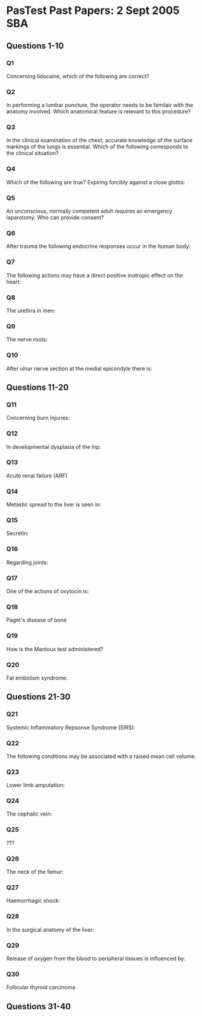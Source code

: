 PasTest Past Papers: 2 Sept 2005 SBA
====================================

## Questions 1-10

### Q1
Concerning lidocaine, which of the following are correct?

### Q2
In performing a lumbar puncture, the operator needs to be familair with the anatomy involved. Which anatomical feature is relevant to this procedure?

### Q3
In the clinical examination of the chest, accurate knowledge of the surface markings of the lungs is essential. Which of the following corresponds to the clinical situation?

### Q4
Which of the following are true? Expiring forcibly against a close glottis:

### Q5
An unconscious, normally competent adult requires an emergency laparotomy. Who can provide consent?

### Q6
After trauma the following endocrine responses occur in the human body:

### Q7
The following actions may have a direct positive inotropic effect on the heart:

### Q8
The urethra in men:

### Q9
The nerve roots:

### Q10
After ulnar nerve section at the medial epicondyle there is:


## Questions 11-20

### Q11
Concerning burn injuries:

### Q12
In developmental dysplasia of the hip:

### Q13
Acute renal failure (ARF)

### Q14
Metastic spread to the liver is seen in:

### Q15
Secretin:

### Q16
Regarding joints:

### Q17
One of the actions of oxytocin is:

### Q18
Paget's disease of bone

### Q19
How is the Mantoux test administered?

### Q20
Fat embolism syndrome:


## Questions 21-30

### Q21
Systemic Inflammatory Repsonse Syndrome (SIRS):

### Q22
The following conditions may be associated with a raised mean cell volume:

### Q23
Lower limb amputation:

### Q24
The cephalic vein:

### Q25
???

### Q26
The neck of the femur:

### Q27
Haemorrhagic shock:

### Q28
In the surgical anatomy of the liver:

### Q29
Release of oxygen from the blood to peripheral tissues is influenced by:

### Q30
Follicular thyroid carcinoma


## Questions 31-40



